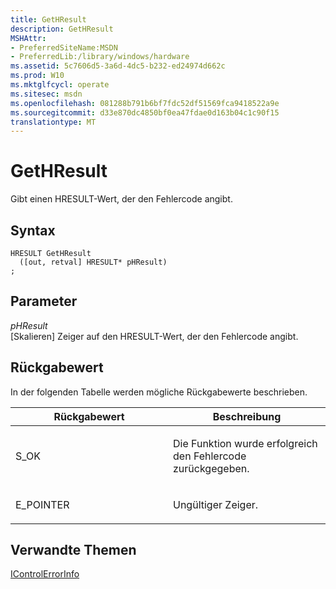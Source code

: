 ```yaml
---
title: GetHResult
description: GetHResult
MSHAttr:
- PreferredSiteName:MSDN
- PreferredLib:/library/windows/hardware
ms.assetid: 5c7606d5-3a6d-4dc5-b232-ed24974d662c
ms.prod: W10
ms.mktglfcycl: operate
ms.sitesec: msdn
ms.openlocfilehash: 081288b791b6bf7fdc52df51569fca9418522a9e
ms.sourcegitcommit: d33e870dc4850bf0ea47fdae0d163b04c1c90f15
translationtype: MT
---
```

# <a name="gethresult"></a>GetHResult


Gibt einen HRESULT-Wert, der den Fehlercode angibt.

## <a name="syntax"></a>Syntax


``` syntax
HRESULT GetHResult
  ([out, retval] HRESULT* pHResult)
;
```

## <a name="parameters"></a>Parameter


<a href="" id="phresult"></a>*pHResult*  
\[Skalieren\] Zeiger auf den HRESULT-Wert, der den Fehlercode angibt.

## <a name="return-value"></a>Rückgabewert


In der folgenden Tabelle werden mögliche Rückgabewerte beschrieben.

<table>
<colgroup>
<col width="50%" />
<col width="50%" />
</colgroup>
<thead>
<tr class="header">
<th>Rückgabewert</th>
<th>Beschreibung</th>
</tr>
</thead>
<tbody>
<tr class="odd">
<td><p>S_OK</p></td>
<td><p>Die Funktion wurde erfolgreich den Fehlercode zurückgegeben.</p></td>
</tr>
<tr class="even">
<td><p>E_POINTER</p></td>
<td><p>Ungültiger Zeiger.</p></td>
</tr>
</tbody>
</table>

 

## <a name="related-topics"></a>Verwandte Themen


[IControlErrorInfo](icontrolerrorinfo.md)

 

 







